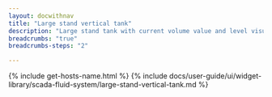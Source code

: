 ```yaml
---
layout: docwithnav
title: "Large stand vertical tank"
description: "Large stand tank with current volume value and level visualizations."
breadcrumbs: "true"
breadcrumbs-steps: "2"

---
```

{% include get-hosts-name.html %}
{% include docs/user-guide/ui/widget-library/scada-fluid-system/large-stand-vertical-tank.md %}
